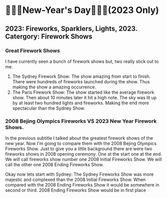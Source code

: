 # 🧨🎇🎆New-Year's Day🧨🎇🎆(2023 Only)
## 2023: Fireworks, Sparklers, Lights, 2023. Catergory: Firework Shows
### Great Firework Shows
I have currently seen a bunch of firework shows but, two really stick out to me.
1. The Sydney Firework Show: The show amazing from start to finish. There were hundreds of fireworks launched during the show. Thus making the show a amazing occurrence.
2. The Paris Firework Show: The show started like the average firework show. Then about 10 minutes later it hit a high note. The sky was lit up by at least two hundred lights and fireworks. Making the end more spectacular than the Sydney Show.

### 2008 Bejing Olympics Fireworks VS 2023 New Year Firework Shows.
In the previous subtitle I talked about the greatest firework shows of the new year. Now I'm going to compare them with the 2008 Bejing Olympics Fireworks Show.
Just to give you a little background there are were two fireworks shows in 2008 opening ceremony. One at the start one at the end. We will call fireworks show number one 2008 Initial Fireworks Show. We will call the other one 2008 Ending Fireworks Show.

Okay now lets start with Sydney: The Sydney Fireworks Show was more majestic and complexed than the 2008 Initial Fireworks Show. When compared with the 2008 Ending Fireworks Show it would be somewhere in second or third. 2008 Ending Fireworks Show would be in first place
